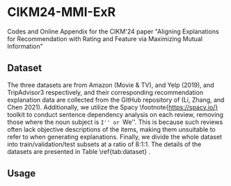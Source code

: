 # CIKM24-MMI-ExR
Codes and Online Appendix for the CIKM'24 paper "Aligning Explanations for Recommendation with Rating and Feature via Maximizing Mutual Information"
## Dataset
The three datasets are from Amazon (Movie & TV), and
Yelp (2019), and TripAdvisor3 respectively, and their corresponding
recommendation explanation data are collected
from the GitHub repository of (Li, Zhang, and Chen 2021).
Additionally, we utilize the Spacy \footnote{https://spacy.io/} toolkit to conduct sentence dependency analysis on each review, removing those where the noun subject is ``I'' or ``We''. This is because such reviews often lack objective descriptions of the items, making them unsuitable to refer to when generating explanations. Finally, we divide the whole dataset into train/validation/test subsets at a ratio of 8:1:1. The details of the datasets are presented in Table \ref{tab:dataset} .
## Usage
